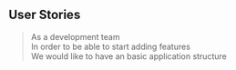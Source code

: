 ## User Stories

> As a development team  
> In order to be able to start adding features  
> We would like to have an basic application structure
